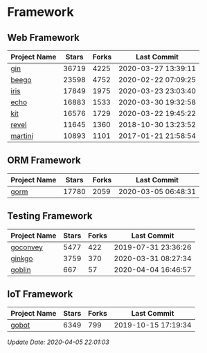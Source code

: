 # Framework

## Web Framework

| Project Name | Stars | Forks | Last Commit |
| ------------ | ----- | ----- | ----------- |
| [gin](https://github.com/gin-gonic/gin) | 36719 | 4225 | 2020-03-27 13:39:11 |
| [beego](https://github.com/astaxie/beego) | 23598 | 4752 | 2020-02-22 07:09:25 |
| [iris](https://github.com/kataras/iris) | 17849 | 1975 | 2020-03-23 23:03:40 |
| [echo](https://github.com/labstack/echo) | 16883 | 1533 | 2020-03-30 19:32:58 |
| [kit](https://github.com/go-kit/kit) | 16576 | 1729 | 2020-03-22 19:45:22 |
| [revel](https://github.com/revel/revel) | 11645 | 1360 | 2018-10-30 13:23:52 |
| [martini](https://github.com/go-martini/martini) | 10893 | 1101 | 2017-01-21 21:58:54 |

## ORM Framework

| Project Name | Stars | Forks | Last Commit |
| ------------ | ----- | ----- | ----------- |
| [gorm](https://github.com/jinzhu/gorm) | 17780 | 2059 | 2020-03-05 06:48:31 |

## Testing Framework

| Project Name | Stars | Forks | Last Commit |
| ------------ | ----- | ----- | ----------- |
| [goconvey](https://github.com/smartystreets/goconvey) | 5477 | 422 | 2019-07-31 23:36:26 |
| [ginkgo](https://github.com/onsi/ginkgo) | 3759 | 370 | 2020-03-31 08:27:34 |
| [goblin](https://github.com/franela/goblin) | 667 | 57 | 2020-04-04 16:46:57 |

## IoT Framework

| Project Name | Stars | Forks | Last Commit |
| ------------ | ----- | ----- | ----------- |
| [gobot](https://github.com/hybridgroup/gobot) | 6349 | 799 | 2019-10-15 17:19:34 |

*Update Date: 2020-04-05 22:01:03*